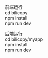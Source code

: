 
前端运行  
cd bilicopy  
npm install  
npm run dev

后端运行  
cd bilicopy/myapp  
npm install  
npm run dev